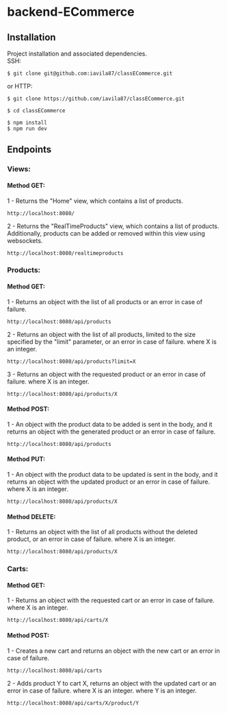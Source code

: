 # backend-ECommerce

## Installation

Project installation and associated dependencies.  
SSH:
```
$ git clone git@github.com:iavila87/classECommerce.git 
```
or HTTP:
```
$ git clone https://github.com/iavila87/classECommerce.git
```
```
$ cd classECommerce
```
```
$ npm install
$ npm run dev
```

## Endpoints
### Views:
#### Method GET:
1 - Returns the "Home" view, which contains a list of products.
```
http://localhost:8080/
```
2 - Returns the "RealTimeProducts" view, which contains a list of products.
Additionally, products can be added or removed within this view using websockets.
```
http://localhost:8080/realtimeproducts
```
### Products:
#### Method GET:
1 - Returns an object with the list of all products or an error in case of failure.
```
http://localhost:8080/api/products
```
2 - Returns an object with the list of all products, limited to the size specified 
by the "limit" parameter, or an error in case of failure.
where X is an integer.
```
http://localhost:8080/api/products?limit=X
```
3 - Returns an object with the requested product or an error in case of failure.
where X is an integer.
```
http://localhost:8080/api/products/X
```
#### Method POST:
1 - An object with the product data to be added is sent in the body, and it returns
an object with the generated product or an error in case of failure.
```
http://localhost:8080/api/products
```
#### Method PUT:
1 - An object with the product data to be updated is sent in the body, and it returns
an object with the updated product or an error in case of failure.
where X is an integer.
```
http://localhost:8080/api/products/X
```
#### Method DELETE:
1 - Returns an object with the list of all products without the deleted product, or an error in case of failure.
where X is an integer.
```
http://localhost:8080/api/products/X
```
### Carts:
#### Method GET:
1 - Returns an object with the requested cart or an error in case of failure.
where X is an integer.
```
http://localhost:8080/api/carts/X
```
#### Method POST:
1 - Creates a new cart and returns an object with the new cart or an error in
case of failure.
```
http://localhost:8080/api/carts
```
2 - Adds product Y to cart X, returns an object with the updated cart or an
error in case of failure.
where X is an integer.
where Y is an integer.
```
http://localhost:8080/api/carts/X/product/Y
```